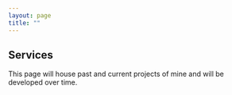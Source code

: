 ```yaml
---
layout: page
title: ""
---
```

## Services

This page will house past and current projects of mine and will be developed over time. 
